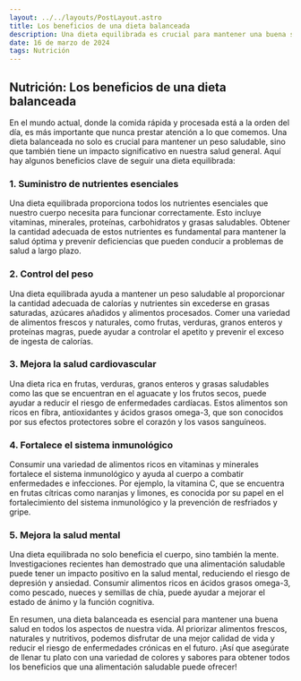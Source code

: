 ```yaml
---
layout: ../../layouts/PostLayout.astro
title: Los beneficios de una dieta balanceada
description: Una dieta equilibrada es crucial para mantener una buena salud. Descubre los beneficios clave de seguir una alimentación balanceada.
date: 16 de marzo de 2024
tags: Nutrición
---
```


## **Nutrición: Los beneficios de una dieta balanceada**

En el mundo actual, donde la comida rápida y procesada está a la orden del día, es más importante que nunca prestar atención a lo que comemos. Una dieta balanceada no solo es crucial para mantener un peso saludable, sino que también tiene un impacto significativo en nuestra salud general. Aquí hay algunos beneficios clave de seguir una dieta equilibrada:

### **1. Suministro de nutrientes esenciales**
Una dieta equilibrada proporciona todos los nutrientes esenciales que nuestro cuerpo necesita para funcionar correctamente. Esto incluye vitaminas, minerales, proteínas, carbohidratos y grasas saludables. Obtener la cantidad adecuada de estos nutrientes es fundamental para mantener la salud óptima y prevenir deficiencias que pueden conducir a problemas de salud a largo plazo.

### **2. Control del peso**
Una dieta equilibrada ayuda a mantener un peso saludable al proporcionar la cantidad adecuada de calorías y nutrientes sin excederse en grasas saturadas, azúcares añadidos y alimentos procesados. Comer una variedad de alimentos frescos y naturales, como frutas, verduras, granos enteros y proteínas magras, puede ayudar a controlar el apetito y prevenir el exceso de ingesta de calorías.

### **3. Mejora la salud cardiovascular**
Una dieta rica en frutas, verduras, granos enteros y grasas saludables como las que se encuentran en el aguacate y los frutos secos, puede ayudar a reducir el riesgo de enfermedades cardíacas. Estos alimentos son ricos en fibra, antioxidantes y ácidos grasos omega-3, que son conocidos por sus efectos protectores sobre el corazón y los vasos sanguíneos.

### **4. Fortalece el sistema inmunológico**
Consumir una variedad de alimentos ricos en vitaminas y minerales fortalece el sistema inmunológico y ayuda al cuerpo a combatir enfermedades e infecciones. Por ejemplo, la vitamina C, que se encuentra en frutas cítricas como naranjas y limones, es conocida por su papel en el fortalecimiento del sistema inmunológico y la prevención de resfriados y gripe.

### **5. Mejora la salud mental**
Una dieta equilibrada no solo beneficia el cuerpo, sino también la mente. Investigaciones recientes han demostrado que una alimentación saludable puede tener un impacto positivo en la salud mental, reduciendo el riesgo de depresión y ansiedad. Consumir alimentos ricos en ácidos grasos omega-3, como pescado, nueces y semillas de chía, puede ayudar a mejorar el estado de ánimo y la función cognitiva.

En resumen, una dieta balanceada es esencial para mantener una buena salud en todos los aspectos de nuestra vida. Al priorizar alimentos frescos, naturales y nutritivos, podemos disfrutar de una mejor calidad de vida y reducir el riesgo de enfermedades crónicas en el futuro. ¡Así que asegúrate de llenar tu plato con una variedad de colores y sabores para obtener todos los beneficios que una alimentación saludable puede ofrecer!
